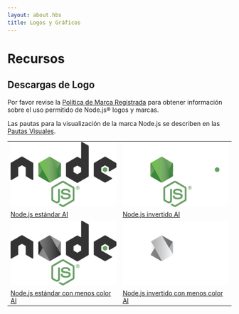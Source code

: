 ```yaml
---
layout: about.hbs
title: Logos y Gráficos
---
```


# Recursos

## Descargas de Logo

Por favor revise la [Política de Marca Registrada](/es/about/trademark/) para obtener información sobre el uso permitido de Node.js® logos y marcas.

Las pautas para la visualización de la marca Node.js se describen en
las [Pautas Visuales](/static/documents/foundation-visual-guidelines.pdf).

<table class="logos">
  <tr>
    <td class="bg-white"><a href="/static/images/logos/nodejs-new-pantone-black.ai"><img src="/static/images/logos/nodejs-new-pantone-black.png" alt="Node.js sobre fondo claro"></a></td>
    <td class="bg-node-gray"><a href="/static/images/logos/nodejs-new-pantone-white.ai"><img src="/static/images/logos/nodejs-new-pantone-white.png" alt="Node.js sobre fondo oscuro"></a></td>
  </tr>
  <tr>
    <td><a href="/static/images/logos/nodejs-new-pantone-black.ai">Node.js estándar AI</a></td>
    <td><a href="/static/images/logos/nodejs-new-pantone-white.ai">Node.js invertido AI</a></td>
  </tr>
  <tr>
    <td class="bg-white"><a href="/static/images/logos/nodejs-new-black.ai"><img src="/static/images/logos/nodejs-new-black.png" alt="Node.js sobre fondo claro"></a></td>
    <td class="bg-node-gray"><a href="/static/images/logos/nodejs-new-white.ai"><img src="/static/images/logos/nodejs-new-white.png" alt="Node.js sobre fondo oscuro"></a></td>
  </tr>
  <tr>
    <td><a href="/static/images/logos/nodejs-new-black.ai">Node.js estándar con menos color AI</a></td>
    <td><a href="/static/images/logos/nodejs-new-white.ai">Node.js invertido con menos color AI</a></td>
  </tr>
</table>
